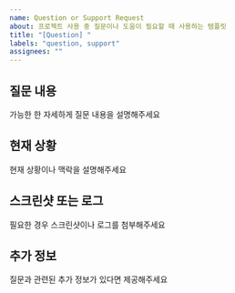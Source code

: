 ```yaml
---
name: Question or Support Request
about: 프로젝트 사용 중 질문이나 도움이 필요할 때 사용하는 템플릿
title: "[Question] "
labels: "question, support"
assignees: ""
---
```


## 질문 내용

가능한 한 자세하게 질문 내용을 설명해주세요

## 현재 상황

현재 상황이나 맥락을 설명해주세요

## 스크린샷 또는 로그

필요한 경우 스크린샷이나 로그를 첨부해주세요

## 추가 정보

질문과 관련된 추가 정보가 있다면 제공해주세요
